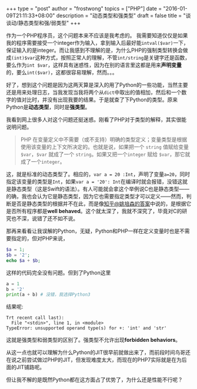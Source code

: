+++
type = "post"
author = "frostwong"
topics = ["PHP"]
date = "2016-01-09T21:11:33+08:00"
description = "动态类型和强类型"
draft = false
title = "谈谈动/静态类型和强/弱类型"
+++

作为一个PHP程序员，这个问题本来不应该是我考虑的。
我需要知道仅仅是如果我的程序需要接受一个integer作为输入，拿到输入后最好能`intval($var)`一下，保证输入的是integer。而让我感到不理解的是，为什么PHP的强制类型转换会做成`(int)$var`这种方式，按照正常人的理解，不管`int/string`是关键字还是函数，要么作为`int $var`，这样具有迷惑性，因为在别的语言里这都是用来**声明变量**的，要么`int($var)`，这都很容易理解，然而。。。

好了，想到这个问题是因为这两天算是深入的用了Python的一些功能，当然主要还是用来处理日志，当我发现当我将两个从`dict`中取出的值相加，然后和一个数字的值对比时，并没有出现我要的结果。于是就查了下Python的类型。原来Python是**动态类型**，同时是**强类型**。

我看到网上很多人对这个问题还挺迷惑。刚看了PHP对于类型的解释，其实很能说明问题。

> PHP 在变量定义中不需要（或不支持）明确的类型定义；变量类型是根据使用该变量的上下文所决定的。也就是说，如果把一个 `string` 值赋给变量 `$var`，`$var` 就成了一个 `string`。如果又把一个`integer` 赋给 `$var`，那它就成了一个`integer`。

这，就是标准的动态类型了。相应的，`var a = 20 :Int`，声明了变量`a=20`，同时指定该变量的类型是`Int`，如果`var a = '20': Int`在编译时就会报错，没错这就是静态类型（这是Swift的语法）。有人可能就会拿这个举例说C也是静态类型——的确，我也会认为它是静态类型，因为它也需要指定类型才可以定义——然而，判断是否是静态类型的根据并不在此，而是像[知乎@姚培森的答案](https://www.zhihu.com/question/19918532#answer-18824124)中说的，是根据它是否所有程序都是**well behaved**。这个就太深了，我就不深究了，毕竟对C的研究也不深，说错了还不如不说。

那再来看看让我误解的Python，无疑，Python和PHP一样在定义变量时也是不需要指定的，但对PHP来说，

```php
$a = 1;
$b = '2';
echo $a + $b;
```

这样的代码完全没有问题。但到了Python这里

```python
a = 1
b = '2'
print(a + b) # 没错，我选择Python3
```

结果呢:

```
Trt recent call last):
  File "<stdin>", line 1, in <module>
TypeError: unsupported operand type(s) for +: 'int' and 'str'
```

这就是强类型和弱类型的区别了。强类型不允许出现**forbidden behaviors**。

从这一点也就可以理解为什么Python的JIT很早前就做出来了，而前段时间鸟哥还在说之前尝试做过PHP的JIT，但发现难度太大，而现在的PHP7实际就是在为后面的JIT铺路呢。

但让我不解的是既然Python都在这方面占了优势了，为什么还是性能不行呢？



